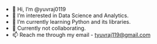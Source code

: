 - 👋 Hi, I’m @yuvraj0119
- 👀 I’m interested in Data Science and Analytics.
- 🌱 I’m currently learning Python and its libraries.
- 💞️ Currently not collaborating.
- 📫 Reach me through my email - tyuvraj119@gmail.com

<!---
yuvraj0119/yuvraj0119 is a ✨ special ✨ repository because its `README.md` (this file) appears on your GitHub profile.
You can click the Preview link to take a look at your changes.
--->
